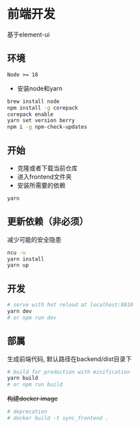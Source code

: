 # 前端开发

基于element-ui

## 环境

`Node >= 18`

- 安装node和yarn

``` bash
brew install node
npm install -g corepack
corepack enable
yarn set version berry
npm i -g npm-check-updates
```

## 开始

 - 克隆或者下载当前仓库
 - 进入frontend文件夹
 - 安装所需要的依赖

``` bash
yarn
```

## 更新依赖（非必须）
减少可能的安全隐患
``` bash
ncu -u
yarn install
yarn up
```

## 开发

``` bash
# serve with hot reload at localhost:8010
yarn dev
# or npm run dev
```

## 部属
生成前端代码, 默认路径在backend/dist目录下
``` bash
# build for production with minification
yarn build
# or npm run build
```
~~构建docker image~~
``` bash
# deprecation 
# docker build -t sync_frontend .
```
